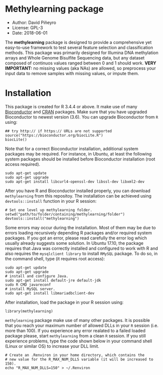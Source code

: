 
# Methylearning package
 
* Author: David Piñeyro
* License: GPL-3
* Date: 2018-06-01

The **methylearning** package is designed to provide a comprehensive yet easy-to-use framework to test several feature selection and classification methods. This package was primarily designed for Illumina DNA methylation arrays and Whole Genome Bisulfite Sequencing data, but any dataset composed of continuos values ranged between 0 and 1 should work. **VERY IMPORTANT:** no missing values (aka NAs) are allowed, so preprocess your input data to remove samples with missing values, or impute them.

# Installation

This package is created for R 3.4.4 or above. It make use of many [Bioconductor](http://bioconductor.org/) and [CRAN](https://cran.r-project.org/) packages. Make sure that you have upgraded Bioconductor to newest version (3.6). You can upgrade Bioconductor from `R` using:

```{r}
## try http:// if https:// URLs are not supported
source("https://bioconductor.org/biocLite.R")
biocLite()
```

Note that for a correct Bioconductor installation, additional system packages may be required. For instance, in Ubuntu, at least the following system packages should be installed before Bioconductor installation (root access required).

```
sudo apt-get update
sudo apt-get upgrade
sudo apt-get install libcurl4-openssl-dev libssl-dev libxml2-dev
```

After you have R and Bioconductor installed properly, you can download `methylearning` from this repositoy. The installation can be achieved using `devtools::install` function in your R session:

```{r}
# Set one level up methylearning folder.
setwd("path/to/folder/containing/methylearning/folder")
devtools::install("methylearning")
```

Some errors may occur during the installation. Most of them may be due to errors loading recursively depending R packages and/or required system packages. If you got an error, please read carefully the error log which usually already suggests some solution. In Ubuntu 17.10, the package requires that Java was correctly installed and configured to work with R and also requires the `mysqlclient library` to install `RMySQL` package. To do so, in the command shell, type (it requires root access):

```
sudo apt-get update
sudo apt-get upgrade
# install and configure Java.
sudo apt-get install default-jre default-jdk
sudo R CMD javareconf
# install MySQL server.
sudo apt-get install libmariadbclient-dev
```

After installation, load the package in your R session using:

```{r}
library(methylearning)
```

`methylearning` package make use of many other packages. It is possible that you reach your maximum number of allowed DLLs in your `R` session (i.e. more than 100). If you experience any error realated to a failed loaded package please, start `methylearning` from a clean `R` session. If you still experience problems, type the code shown below in your command shell (Linux or similar OS) to increase your DLL limit.

```
# Create an .Renviron in your home directory, which contains the 
# new value for the R_MAX_NUM_DLLS variable (it will be increased to 150).
echo "R_MAX_NUM_DLLS=150" > ~/.Renviron
```
